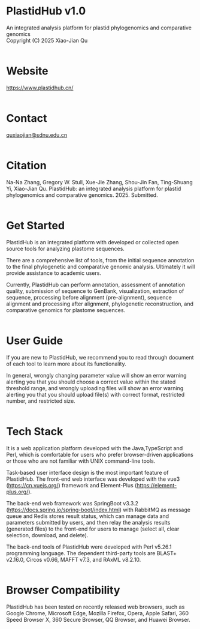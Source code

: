 # PlastidHub v1.0<br />
An integrated analysis platform for plastid phylogenomics and comparative genomics<br />
Copyright (C) 2025 Xiao-Jian Qu<br />
<br />

# Website<br />
https://www.plastidhub.cn/<br />
<br />

# Contact<br />
quxiaojian@sdnu.edu.cn<br />
<br />

# Citation<br />
Na-Na Zhang, Gregory W. Stull, Xue-Jie Zhang, Shou-Jin Fan, Ting-Shuang Yi, Xiao-Jian Qu. PlastidHub: an integrated analysis platform for plastid phylogenomics and comparative genomics. 2025. Submitted.<br />
<br />

# Get Started<br />
PlastidHub is an integrated platform with developed or collected open source tools for analyzing plastome sequences.<br />

There are a comprehensive list of tools, from the initial sequence annotation to the final phylogenetic and comparative genomic analysis. Ultimately it will provide assistance to academic users.<br />

Currently, PlastidHub can perform annotation, assessment of annotation quality, submission of sequence to GenBank, visualization, extraction of sequence, processing before alignment (pre-alignment), sequence alignment and processing after alignment, phylogenetic reconstruction, and comparative genomics for plastome sequences.<br />
<br />

# User Guide<br />
If you are new to PlastidHub, we recommend you to read through document of each tool to learn more about its functionality.<br />

In general, wrongly changing parameter value will show an error warning alerting you that you should choose a correct value within the stated threshold range, and wrongly uploading files will show an error warning alerting you that you should upload file(s) with correct format, restricted number, and restricted size.<br />
<br />

# Tech Stack<br />
It is a web application platform developed with the Java,TypeScript and Perl, which is comfortable for users who prefer browser-driven applications or those who are not familiar with UNIX command-line tools.<br />

Task-based user interface design is the most important feature of PlastidHub. The front-end web interface was developed with the vue3 (https://cn.vuejs.org/) framework and Element-Plus (https://element-plus.org/).<br />

The back-end web framework was SpringBoot v3.3.2 (https://docs.spring.io/spring-boot/index.html) with RabbitMQ as message queue and Redis stores result status, which can manage data and parameters submitted by users, and then relay the analysis results (generated files) to the front-end for users to manage (select all, clear selection, download, and delete).<br />

The back-end tools of PlastidHub were developed with Perl v5.26.1 programming language. The dependent third-party tools are BLAST+ v2.16.0, Circos v0.66, MAFFT v7.3, and RAxML v8.2.10.<br />
<br />

# Browser Compatibility<br />
PlastidHub has been tested on recently released web browsers, such as Google Chrome, Microsoft Edge, Mozilla Firefox, Opera, Apple Safari, 360 Speed Browser X, 360 Secure Browser, QQ Browser, and Huawei Browser.<br />

